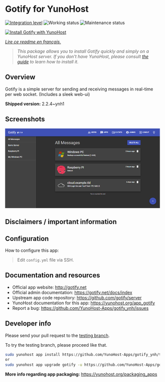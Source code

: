 <!--
N.B.: This README was automatically generated by https://github.com/YunoHost/apps/tree/master/tools/README-generator
It shall NOT be edited by hand.
-->

# Gotify for YunoHost

[![Integration level](https://dash.yunohost.org/integration/gotify.svg)](https://dash.yunohost.org/appci/app/gotify) ![Working status](https://ci-apps.yunohost.org/ci/badges/gotify.status.svg) ![Maintenance status](https://ci-apps.yunohost.org/ci/badges/gotify.maintain.svg)

[![Install Gotify with YunoHost](https://install-app.yunohost.org/install-with-yunohost.svg)](https://install-app.yunohost.org/?app=gotify)

*[Lire ce readme en français.](./README_fr.md)*

> *This package allows you to install Gotify quickly and simply on a YunoHost server.
If you don't have YunoHost, please consult [the guide](https://yunohost.org/#/install) to learn how to install it.*

## Overview

Gotify is a simple server for sending and receiving messages in real-time per web socket. (Includes a sleek web-ui)


**Shipped version:** 2.2.4~ynh1

## Screenshots

![Screenshot of Gotify](./doc/screenshots/ui.png)

## Disclaimers / important information

## Configuration

How to configure this app:
> Edit `config.yml` file via SSH.

## Documentation and resources

* Official app website: <http://gotify.net>
* Official admin documentation: <https://gotify.net/docs/index>
* Upstream app code repository: <https://github.com/gotify/server>
* YunoHost documentation for this app: <https://yunohost.org/app_gotify>
* Report a bug: <https://github.com/YunoHost-Apps/gotify_ynh/issues>

## Developer info

Please send your pull request to the [testing branch](https://github.com/YunoHost-Apps/gotify_ynh/tree/testing).

To try the testing branch, please proceed like that.

``` bash
sudo yunohost app install https://github.com/YunoHost-Apps/gotify_ynh/tree/testing --debug
or
sudo yunohost app upgrade gotify -u https://github.com/YunoHost-Apps/gotify_ynh/tree/testing --debug
```

**More info regarding app packaging:** <https://yunohost.org/packaging_apps>
